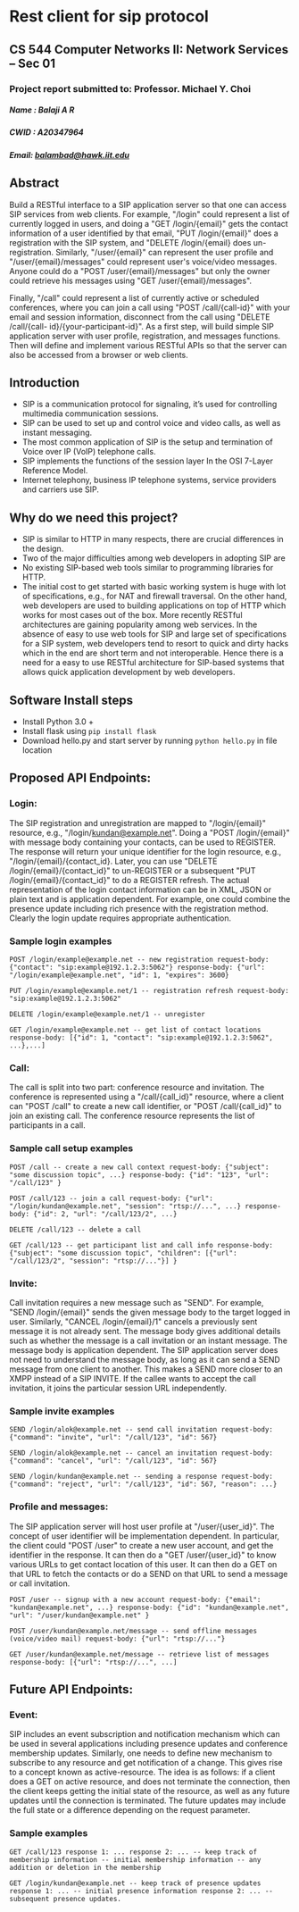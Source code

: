 # Rest client for sip protocol
## CS 544 Computer Networks II: Network Services – Sec 01
### Project report submitted to: Professor. Michael Y. Choi
##### Name : Balaji A R
##### CWID : A20347964
##### Email: balambad@hawk.iit.edu
## Abstract
Build a RESTful interface to a SIP application server so that one can access SIP services from web clients. For example, "/login" could represent a list of currently logged in users, and doing a "GET /login/{email}" gets the contact information of a user identified by that email, "PUT /login/{email}" does a registration with the SIP system, and "DELETE /login/{email} does un-registration. Similarly, "/user/{email}" can represent the user profile and "/user/{email}/messages" could represent user's voice/video messages. Anyone could do a "POST /user/{email}/messages" but only the owner could retrieve his messages using "GET /user/{email}/messages".

Finally, "/call" could represent a list of currently active or scheduled conferences, where you can join a call using "POST /call/{call-id}" with your email and session information, disconnect from the call using "DELETE /call/{call- id}/{your-participant-id}". As a first step, will build simple SIP application server with user profile, registration, and messages functions. Then will define and implement various RESTful APIs so that the server can also be accessed from a browser or web clients.

## Introduction
* SIP is a communication protocol for signaling, it’s used for controlling multimedia communication sessions.
* SIP can be used to set up and control voice and video calls, as well as instant messaging.
* The most common application of SIP is the setup and termination of Voice over IP (VoIP) telephone calls.
* SIP implements the functions of the session layer In the OSI 7-Layer Reference Model.
* Internet telephony, business IP telephone systems, service providers and carriers use SIP.

## Why do we need this project?
* SIP is similar to HTTP in many respects, there are crucial differences in the design. 
* Two of the major difficulties among web developers in adopting SIP are
* No existing SIP-based web tools similar to programming libraries for HTTP.
* The initial cost to get started with basic working system is huge with lot of specifications, e.g., for NAT and firewall traversal. On the other hand, web developers are used to building applications on top of HTTP which works for most cases out of the box. More recently RESTful architectures are gaining popularity among web services. In the absence of easy to use web tools for SIP and large set of specifications for a SIP system, web developers tend to resort to quick and dirty hacks which in the end are short term and not interoperable. Hence there is a need for a easy to use RESTful architecture for SIP-based systems that allows quick application development by web developers.

## Software Install steps
* Install Python 3.0 +
* Install flask using `pip install flask`
* Download hello.py and start server by running `python hello.py` in file location

## Proposed API Endpoints:
### Login:
The SIP registration and unregistration are mapped to "/login/{email}" resource, e.g., "/login/kundan@example.net". Doing a "POST /login/{email}" with message body containing your contacts, can be used to REGISTER. The response will return your unique identifier for the login resource, e.g., "/login/{email}/{contact_id}. Later, you can use "DELETE 
/login/{email}/{contact_id}" to un-REGISTER or a subsequent "PUT /login/{email}/{contact_id}" to do a REGISTER refresh. The actual representation of the login contact information can be in XML, JSON or plain text and is application dependent. For example, one could combine the presence update including rich presence with the registration method. Clearly the login update requires appropriate authentication.

### Sample login examples
`POST /login/example@example.net -- new registration
request-body: {"contact": "sip:example@192.1.2.3:5062"}
response-body: {"url": "/login/example@example.net", "id": 1, "expires": 3600}`

`PUT /login/example@example.net/1 -- registration refresh request-body: "sip:example@192.1.2.3:5062"`

`DELETE /login/example@example.net/1 -- unregister`

`GET /login/example@example.net -- get list of contact locations response-body: [{"id": 1, "contact": "sip:example@192.1.2.3:5062", ...},...]`

### Call: 
The call is split into two part: conference resource and invitation. The conference is represented using a "/call/{call_id}" resource, where a client can "POST /call" to create a new call identifier, or "POST /call/{call_id}" to join an existing call. The conference resource represents the list of participants in a call.

### Sample call setup examples
`POST /call -- create a new call context request-body: {"subject": "some discussion topic", ...} response-body: {"id": "123", "url": "/call/123" }`

`POST /call/123 -- join a call
request-body: {"url": "/login/kundan@example.net", "session": "rtsp://...", ...} response-body: {"id": 2, "url": "/call/123/2", ...}`

`DELETE /call/123 -- delete a call`

`GET /call/123 -- get participant list and call info response-body: {"subject": "some discussion topic",
"children": [{"url": "/call/123/2", "session": "rtsp://..."}] }`

### Invite: 
Call invitation requires a new message such as "SEND". For example, "SEND /login/{email}" sends the given message body to the target logged in user. Similarly, "CANCEL /login/{email}/1" cancels a previously sent message it is not already sent. The message body gives additional details such as whether the message is a call invitation or an instant message. The message body is application dependent. The SIP application server does not need to understand the message body, as long as it can send a SEND message from one client to another. This makes a SEND more closer to an XMPP instead of a SIP INVITE. If the callee wants to accept the call invitation, it joins the particular session URL independently.

### Sample invite examples
`SEND /login/alok@example.net -- send call invitation request-body: {"command": "invite", "url": "/call/123", "id": 567}`

`SEND /login/alok@example.net -- cancel an invitation request-body: {"command": "cancel", "url": "/call/123", "id": 567}`

`SEND /login/kundan@example.net -- sending a response
request-body: {"command": "reject", "url": "/call/123", "id": 567, "reason": ...}`

### Profile and messages:
The SIP application server will host user profile at "/user/{user_id}". The concept of user identifier will be implementation dependent. In particular, the client could "POST /user" to create a new user account, and get the identifier in the response. It can then do a "GET /user/{user_id}" to know various URLs to get contact location of this user. It can then do a GET on that URL to fetch the contacts or do a SEND on that URL to send a message or call invitation.

`POST /user -- signup with a new account request-body: {"email": "kundan@example.net", ...} response-body: {"id": "kundan@example.net", "url": "/user/kundan@example.net" }`

`POST /user/kundan@example.net/message -- send offline messages (voice/video mail)
request-body: {"url": "rtsp://..."}`

`GET /user/kundan@example.net/message -- retrieve list of messages response-body: [{"url": "rtsp://...", ...]`

## Future API Endpoints:
### Event:
SIP includes an event subscription and notification mechanism which can be used in several applications including presence updates and conference membership updates. Similarly, one needs to define new mechanism to subscribe to any resource and get notification of a change. This gives rise to a concept known as active-resource. The idea is as follows: if a client does a GET on active resource, and does not terminate the connection, then the client keeps getting the initial state of the resource, as well as any future updates until the connection is terminated. The future updates may include the full state or a difference depending on the request parameter.

### Sample examples
`GET /call/123 response 1: ... response 2: ...
-- keep track of membership information
-- initial membership information
-- any addition or deletion in the membership`

`GET /login/kundan@example.net -- keep track of presence updates
response 1: ... -- initial presence information
response 2: ... -- subsequent presence updates.
`
